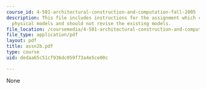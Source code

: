 ```yaml
---
course_id: 4-501-architectural-construction-and-computation-fall-2005
description: This file includes instructions for the assignment which calls for new
  physical models and should not revise the existing models.
file_location: /coursemedia/4-501-architectural-construction-and-computation-fall-2005/dedaa65c51cf936dc059f73a4e5ce00c_assn2b.pdf
file_type: application/pdf
layout: pdf
title: assn2b.pdf
type: course
uid: dedaa65c51cf936dc059f73a4e5ce00c

---
```

None